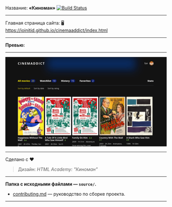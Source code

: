 Название: **«Киноман»** [![Build Status](https://travis-ci.com/IOINITID/cat-energy.svg?branch=master)](https://travis-ci.com/IOINITID/cat-energy)

------------

Главная страница сайта: 🖥️ https://ioinitid.github.io/cinemaaddict/index.html

------------

**Превью:**

------------

![Preview](preview.jpg "Preview")

------------

Сделано с ❤️
> Дизайн: *HTML Academy: "Киноман"*

------------

**Папка с исходными файлами — `source/`.**

- [contributing.md](contributing.md) — руководство по сборке проекта.

------------
